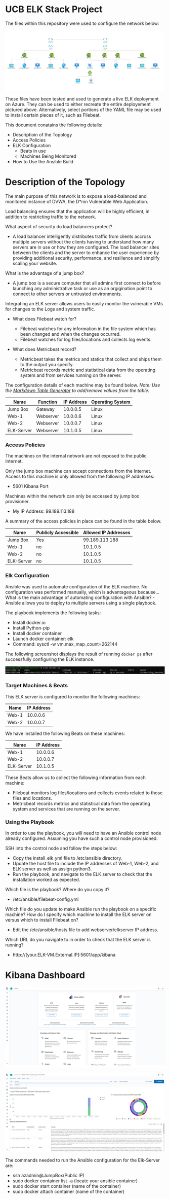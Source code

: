 # UCB ELK Stack Project

The files within this repository were used to configure the network below: 

![Image of Topology](https://github.com/mitsu0921/UCB-ELK-Stack-Project/blob/main/Diagrams/ELK%20Stack%20Topology.png?raw=true)

These files have been tested and used to generate a live ELK deployment on Azure. They can be used to either recreate the entire deployement pictured above. Alternatively, select portions of the YAML file may be used to install certain pieces of it, such as Filebeat. 

This document conatains the following details:
* Descriptioin of the Topology 
* Access Policies
* ELK Configuration
  - Beats in use
  - Machines Being Monitored
* How to Use the Ansible Build

# Description of the Topology 

The main purpose of this network is to expose a load-balanced and monitored instance of DVWA, the D*mn Vulnerable Web Application. 

Load balancing ensures that the application will be highly efficient, in addition to restricting traffic to the network.

What aspect of security do load balancers protect? 

* A load balancer intelligently distributes traffic from clients accross multiple servers without the clients having to understand how many servers are in use or how they are configured. The load balancer sites between the clients and the server to enhance the user experience by providing additional security, performance, and resilience and simplify scaling your website. 

 What is the advantage of a jump box?
  
* A jump box is a secure computer that all admins first connect to before launching any administrative task or use as an orgigination point to connect to other servers or untrusted environments. 

Integrating an ELK server allows users to easily monitor the vulnerable VMs for changes to the Logs and system traffic. 

* What does Filebeat watch for?
  - Filebeat watches for any information in the file system which has been changed and when the changes occurred.
  - Filebeat watches for log files/locations and collects log events. 

* What does Metricbeat record?
  - Metricbeat takes the metrics and statics that collect and ships them to the output you specify. 
  - Metricbeat records metric and statistical data from the operating system and from services running on the server. 

The configuration details of each machine may be found below.
_Note: Use the [Markdown Table Generator](http://www.tablesgenerator.com/markdown_tables) to add/remove values from the table_.

| Name     | Function | IP Address | Operating System |
|----------|----------|------------|------------------|
| Jump Box | Gateway  | 10.0.0.5   | Linux            |
| Web-1     | Webserver |   10.0.0.6   |    Linux        |
| Web-2     | Webserver |   10.0.0.7   |  Linux         |
| ELK-Server | Webserver |   10.1.0.5   |     Linux        |

### Access Policies

The machines on the internal network are not exposed to the public Internet. 

Only the jump box machine can accept connections from the Internet. Access to this machine is only allowed from the following IP addresses:
* 5601 Kibana Port 

Machines within the network can only be accessed by jump box provisioner.
* My IP Address: 99.189.113.188

A summary of the access policies in place can be found in the table below.

| Name     | Publicly Accessible | Allowed IP Addresses |
|----------|---------------------|----------------------|
| Jump Box | Yes              | 99.189.113.188    |
| Web-1  |     no         |           10.1.0.5           |
|  Web-2    |       no       |       10.1.0.5      |
|  ELK-Server    |        no       |       10.1.0.5        |

### Elk Configuration

Ansible was used to automate configuration of the ELK machine. No configuration was performed manually, which is advantageous because...
What is the main advantage of automating configuration with Ansible?
  -Ansible allows you to deploy to multiple servers using a single playbook. 

The playbook implements the following tasks:
- Install docker.io
- Install Python-pip
- Install docker container
- Launch docker container: elk
- Command: sysctl -w vm.max_map_count=262144

The following screenshot displays the result of running `docker ps` after successfully configuring the ELK instance.

![ELK intance](https://github.com/mitsu0921/UCB-ELK-Stack-Project/blob/main/Diagrams/docker%20ps.png?raw=true)

### Target Machines & Beats
This ELK server is configured to monitor the following machines:

| Name     |  IP Address | 
|----------|----------|
| Web-1 | 10.0.0.6  | 
| Web-2 |  10.0.0.7 | 

We have installed the following Beats on these machines:

| Name     |  IP Address | 
|----------|----------|
| Web-1 | 10.0.0.6  | 
| Web-2 |  10.0.0.7 | 
| ELK-Server |  10.1.0.5 | 

These Beats allow us to collect the following information from each machine:
- Filebeat monitors log files/locations and collects events related to those files and locations.
- Metricbeat records metrics and statistical data from the operating system and services that are running on the server.

### Using the Playbook
In order to use the playbook, you will need to have an Ansible control node already configured. Assuming you have such a control node provisioned: 

SSH into the control node and follow the steps below:
- Copy the install_elk_yml file to /etc/ansible directory.
- Update the host file to include the IP addresses of Web-1, Web-2, and ELK server as well as assign python3. 
- Run the playbook, and navigate to the ELK server to check that the installation worked as expected.

Which file is the playbook? Where do you copy it?
 - /etc/ansible/filebeat-config.yml 

Which file do you update to make Ansible run the playbook on a specific machine? How do I specify which machine to install the ELK server on versus which to install Filebeat on?
 - Edit the /etc/ansible/hosts file to add webserver/elkserver IP address. 
 
Which URL do you navigate to in order to check that the ELK server is running?
 - http://[your.ELK-VM.External.IP]:5601/app/kibana

# Kibana Dashboard
![Kibana Dashboard](https://github.com/mitsu0921/UCB-ELK-Stack-Project/blob/main/Diagrams/Kibana.png?raw=true)

![Kibana Dashboard2](https://github.com/mitsu0921/UCB-ELK-Stack-Project/blob/main/Diagrams/Kibana%202.png?raw=true)

The commands needed to run the Ansible configuration for the Elk-Server are:

- ssh azadmin@JumpBox(Public IP)
- sudo docker container list -a (locate your ansible container)
- sudo docker start container (name of the container)
- sudo docker attach container (name of the container)

